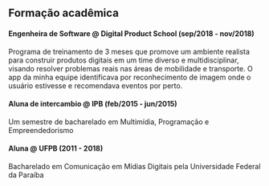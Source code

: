 ## Formação acadêmica

#### Engenheira de Software @ Digital Product School (sep/2018 - nov/2018)

Programa de treinamento de 3 meses que promove um ambiente realista para construir produtos digitais em um time diverso e multidisciplinar, visando resolver problemas reais nas áreas de mobilidade e transporte. O app da minha equipe identificava por reconhecimento de imagem onde o usuário estivesse e recomendava eventos por perto.

#### Aluna de intercambio @ IPB (feb/2015 - jun/2015)

Um semestre de bacharelado em Multimídia, Programação e Empreendedorismo

#### Aluna @ UFPB (2011 - 2018)

Bacharelado em Comunicação em Mídias Digitais pela Universidade Federal da Paraíba
